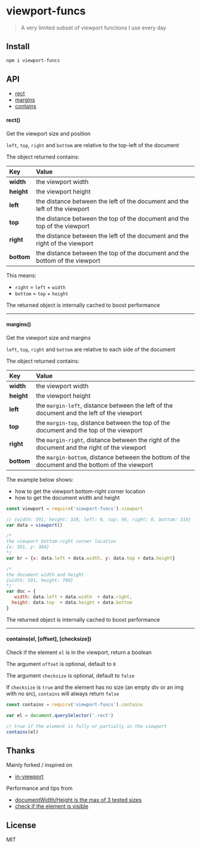 # viewport-funcs

> A very limited subset of viewport functions I use every day

## Install

```bash
npm i viewport-funcs
```

## API

* [rect](#rect)
* [margins](#margins)
* [contains](#containsel-offset)

#### rect()

Get the viewport size and position

`left`, `top`, `right` and `bottom` are relative to the top-left of the document

The object returned contains:

| Key | Value |
| :------ | :------- |
| **width** | the viewport width |
| **height** | the viewport height |
| **left** | the distance between the left of the document and the left of the viewport |
| **top** | the distance between the top of the document and the top of the viewport |
| **right** | the distance between the left of the document and the right of the viewport |
| **bottom** | the distance between the top of the document and the bottom of the viewport |

This means:
* `right` = `left` + `width`
* `bottom` = `top` + `height`

The returned object is internally cached to boost performance

---

#### margins()

Get the viewport size and margins

`left`, `top`, `right` and `bottom` are relative to each side of the document

The object returned contains:

| Key | Value |
| :------ | :------- |
| **width** | the viewport width |
| **height** | the viewport height |
| **left** | the `margin-left`, distance between the left of the document and the left of the viewport |
| **top** | the `margin-top`, distance between the top of the document and the top of the viewport |
| **right** | the `margin-right`, distance between the right of the document and the right of the viewport |
| **bottom** | the `margin-bottom`, distance between the bottom of the document and the bottom of the viewport |

The example below shows:
* how to get the viewport bottom-right corner location
* how to get the document width and height

```js
const viewport = require('viewport-funcs').viewport

// {width: 591, height: 328, left: 0, top: 56, right: 0, bottom: 316}
var data = viewport()

/*
the viewport bottom-right corner location
{x: 591, y: 384}
*/
var br = {x: data.left + data.width, y: data.top + data.height}

/*
the document width and height
{width: 591, height: 700}
*/
var doc = {
   width: data.left + data.width  + data.right,
  height: data.top  + data.height + data.bottom
}
```

The returned object is internally cached to boost performance

---

#### contains(el, [offset], [checksize])

Check if the element `el` is in the viewport, return a boolean

The argument `offset` is optional, default to `0`

The argument `checksize` is optional, default to `false`

If `checksize` is `true` and the element has no size (an empty div or an img with no src), `contains` will always return `false`

```js
const contains = require('viewport-funcs').contains

var el = document.querySelector('.rect')

// true if the element is fully or partially in the viewport
contains(el)
```

## Thanks

Mainly forked / inspired on
- [in-viewport](https://github.com/vvo/in-viewport)

Performance and tips from
- [documentWidth/Height is the max of 3 tested sizes](http://ryanve.com/lab/dimensions/#document)
- [check if the element is visible](https://github.com/jquery/jquery/blob/0402963845be8d71c4e8ddf65e7c055014739b60/src/css/hiddenVisibleSelectors.js#L10)

## License

MIT
